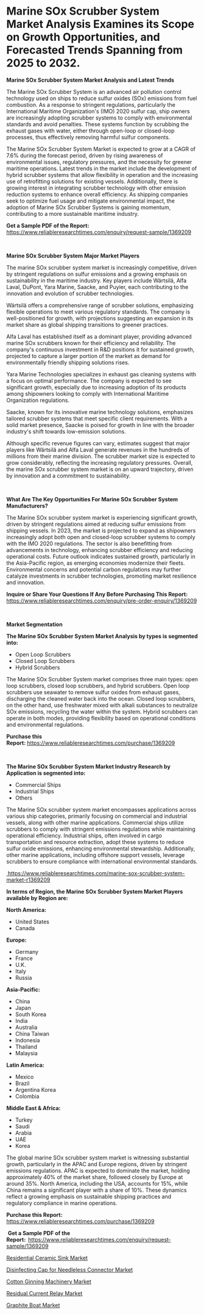 <p><h1>Marine SOx Scrubber System Market Analysis Examines its Scope on Growth Opportunities, and Forecasted Trends Spanning from 2025 to 2032.</h1></p><p><strong>Marine SOx Scrubber System Market Analysis and Latest Trends</strong></p>
<p><p>The Marine SOx Scrubber System is an advanced air pollution control technology used on ships to reduce sulfur oxides (SOx) emissions from fuel combustion. As a response to stringent regulations, particularly the International Maritime Organization's (IMO) 2020 sulfur cap, ship owners are increasingly adopting scrubber systems to comply with environmental standards and avoid penalties. These systems function by scrubbing the exhaust gases with water, either through open-loop or closed-loop processes, thus effectively removing harmful sulfur components.</p><p>The Marine SOx Scrubber System Market is expected to grow at a CAGR of 7.6% during the forecast period, driven by rising awareness of environmental issues, regulatory pressures, and the necessity for greener maritime operations. Latest trends in the market include the development of hybrid scrubber systems that allow flexibility in operation and the increasing use of retrofitting solutions for existing vessels. Additionally, there is growing interest in integrating scrubber technology with other emission reduction systems to enhance overall efficiency. As shipping companies seek to optimize fuel usage and mitigate environmental impact, the adoption of Marine SOx Scrubber Systems is gaining momentum, contributing to a more sustainable maritime industry.</p></p>
<p><strong>Get a Sample PDF of the Report:&nbsp;</strong> <a href="https://www.reliableresearchtimes.com/enquiry/request-sample/1369209?utm_campaign=2241&utm_medium=2&utm_source=Github&utm_content=ia&utm_term=22032025&utm_id=marine-sox-scrubber-system">https://www.reliableresearchtimes.com/enquiry/request-sample/1369209</a></p>
<p>&nbsp;</p>
<p><strong>Marine SOx Scrubber System Major Market Players</strong></p>
<p><p>The marine SOx scrubber system market is increasingly competitive, driven by stringent regulations on sulfur emissions and a growing emphasis on sustainability in the maritime industry. Key players include Wärtsilä, Alfa Laval, DuPont, Yara Marine, Saacke, and Puyier, each contributing to the innovation and evolution of scrubber technologies.</p><p>Wärtsilä offers a comprehensive range of scrubber solutions, emphasizing flexible operations to meet various regulatory standards. The company is well-positioned for growth, with projections suggesting an expansion in its market share as global shipping transitions to greener practices.</p><p>Alfa Laval has established itself as a dominant player, providing advanced marine SOx scrubbers known for their efficiency and reliability. The company's continuous investment in R&D positions it for sustained growth, projected to capture a larger portion of the market as demand for environmentally friendly shipping solutions rises.</p><p>Yara Marine Technologies specializes in exhaust gas cleaning systems with a focus on optimal performance. The company is expected to see significant growth, especially due to increasing adoption of its products among shipowners looking to comply with International Maritime Organization regulations.</p><p>Saacke, known for its innovative marine technology solutions, emphasizes tailored scrubber systems that meet specific client requirements. With a solid market presence, Saacke is poised for growth in line with the broader industry's shift towards low-emission solutions.</p><p>Although specific revenue figures can vary, estimates suggest that major players like Wärtsilä and Alfa Laval generate revenues in the hundreds of millions from their marine division. The scrubber market size is expected to grow considerably, reflecting the increasing regulatory pressures. Overall, the marine SOx scrubber system market is on an upward trajectory, driven by innovation and a commitment to sustainability.</p></p>
<p>&nbsp;</p>
<p><strong>What Are The Key Opportunities For Marine SOx Scrubber System Manufacturers?</strong></p>
<p><p>The Marine SOx scrubber system market is experiencing significant growth, driven by stringent regulations aimed at reducing sulfur emissions from shipping vessels. In 2023, the market is projected to expand as shipowners increasingly adopt both open and closed-loop scrubber systems to comply with the IMO 2020 regulations. The sector is also benefitting from advancements in technology, enhancing scrubber efficiency and reducing operational costs. Future outlook indicates sustained growth, particularly in the Asia-Pacific region, as emerging economies modernize their fleets. Environmental concerns and potential carbon regulations may further catalyze investments in scrubber technologies, promoting market resilience and innovation.</p></p>
<p><strong>Inquire or Share Your Questions If Any Before Purchasing This Report:</strong> <a href="https://www.reliableresearchtimes.com/enquiry/pre-order-enquiry/1369209?utm_campaign=2241&utm_medium=2&utm_source=Github&utm_content=ia&utm_term=22032025&utm_id=marine-sox-scrubber-system">https://www.reliableresearchtimes.com/enquiry/pre-order-enquiry/1369209</a></p>
<p>&nbsp;</p>
<p><strong>Market Segmentation</strong></p>
<p><strong>The Marine SOx Scrubber System Market Analysis by types is segmented into:</strong></p>
<p><ul><li>Open Loop Scrubbers</li><li>Closed Loop Scrubbers</li><li>Hybrid Scrubbers</li></ul></p>
<p><p>The Marine SOx Scrubber System market comprises three main types: open loop scrubbers, closed loop scrubbers, and hybrid scrubbers. Open loop scrubbers use seawater to remove sulfur oxides from exhaust gases, discharging the cleaned water back into the ocean. Closed loop scrubbers, on the other hand, use freshwater mixed with alkali substances to neutralize SOx emissions, recycling the water within the system. Hybrid scrubbers can operate in both modes, providing flexibility based on operational conditions and environmental regulations.</p></p>
<p><strong>Purchase this Report:&nbsp;</strong><a href="https://www.reliableresearchtimes.com/purchase/1369209?utm_campaign=2241&utm_medium=2&utm_source=Github&utm_content=ia&utm_term=22032025&utm_id=marine-sox-scrubber-system">https://www.reliableresearchtimes.com/purchase/1369209</a></p>
<p>&nbsp;</p>
<p><strong>The Marine SOx Scrubber System Market Industry Research by Application is segmented into:</strong></p>
<p><ul><li>Commercial Ships</li><li>Industrial Ships</li><li>Others</li></ul></p>
<p><p>The Marine SOx scrubber system market encompasses applications across various ship categories, primarily focusing on commercial and industrial vessels, along with other marine applications. Commercial ships utilize scrubbers to comply with stringent emissions regulations while maintaining operational efficiency. Industrial ships, often involved in cargo transportation and resource extraction, adopt these systems to reduce sulfur oxide emissions, enhancing environmental stewardship. Additionally, other marine applications, including offshore support vessels, leverage scrubbers to ensure compliance with international environmental standards.</p></p>
<p><a href="https://www.reliableresearchtimes.com/marine-sox-scrubber-system-market-r1369209?utm_campaign=2241&utm_medium=2&utm_source=Github&utm_content=ia&utm_term=22032025&utm_id=marine-sox-scrubber-system">&nbsp;https://www.reliableresearchtimes.com/marine-sox-scrubber-system-market-r1369209</a></p>
<p><strong>In terms of Region, the Marine SOx Scrubber System Market Players available by Region are:</strong></p>
<p>
    <p> <strong> North America: </strong>
        <ul>
            <li>United States</li>
            <li>Canada</li>
        </ul>
        </p> 
    <p> <strong> Europe: </strong>
        <ul>
            <li>Germany</li>
            <li>France</li>
            <li>U.K.</li>
            <li>Italy</li>
            <li>Russia</li>
        </ul>
        </p> 
    <p> <strong> Asia-Pacific: </strong>
        <ul>
            <li>China</li>
            <li>Japan</li>
            <li>South Korea</li>
            <li>India</li>
            <li>Australia</li>
            <li>China Taiwan</li>
            <li>Indonesia</li>
            <li>Thailand</li>
            <li>Malaysia</li>
        </ul>
        </p> 
    <p> <strong> Latin America: </strong>
        <ul>
            <li>Mexico</li>
            <li>Brazil</li>
            <li>Argentina Korea</li>
            <li>Colombia</li>
        </ul>
        </p> 
    <p> <strong> Middle East & Africa: </strong>
        <ul>
            <li>Turkey</li>
            <li>Saudi</li>
            <li>Arabia</li>
            <li>UAE</li>
            <li>Korea</li>
        </ul>
    </p>
    </p>
<p><p>The global marine SOx scrubber system market is witnessing substantial growth, particularly in the APAC and Europe regions, driven by stringent emissions regulations. APAC is expected to dominate the market, holding approximately 40% of the market share, followed closely by Europe at around 35%. North America, including the USA, accounts for 15%, while China remains a significant player with a share of 10%. These dynamics reflect a growing emphasis on sustainable shipping practices and regulatory compliance in marine operations.</p></p>
<p><strong>Purchase this Report: </strong><a href="https://www.reliableresearchtimes.com/purchase/1369209?utm_campaign=2241&utm_medium=2&utm_source=Github&utm_content=ia&utm_term=22032025&utm_id=marine-sox-scrubber-system">https://www.reliableresearchtimes.com/purchase/1369209</a></p>
<p>&nbsp;<strong>Get a Sample PDF of the Report:&nbsp;&nbsp;</strong><a href="https://www.reliableresearchtimes.com/enquiry/request-sample/1369209?utm_campaign=2241&utm_medium=2&utm_source=Github&utm_content=ia&utm_term=22032025&utm_id=marine-sox-scrubber-system">https://www.reliableresearchtimes.com/enquiry/request-sample/1369209</a></p>
<p><strong></strong></p>
<p><p><a href="https://github.com/seherlouize/Market-Research-Report-List-1/blob/main/residential-ceramic-sink-market.md?utm_campaign=2241&utm_medium=2&utm_source=Github&utm_content=ia&utm_term=22032025&utm_id=marine-sox-scrubber-system">Residential Ceramic Sink Market</a></p><p><a href="https://github.com/sadaandilou/Market-Research-Report-List-1/blob/main/disinfecting-cap-for-needleless-connector-market.md?utm_campaign=2241&utm_medium=2&utm_source=Github&utm_content=ia&utm_term=22032025&utm_id=marine-sox-scrubber-system">Disinfecting Cap for Needleless Connector Market</a></p><p><a href="https://www.linkedin.com/pulse/whats-powering-cotton-ginning-machinery-market-key-growth-d3sze?utm_campaign=2241&utm_medium=2&utm_source=Github&utm_content=ia&utm_term=22032025&utm_id=marine-sox-scrubber-system">Cotton Ginning Machinery Market</a></p><p><a href="https://www.linkedin.com/pulse/thorough-review-residual-current-relay-market-size-share-revenue-klxje?utm_campaign=2241&utm_medium=2&utm_source=Github&utm_content=ia&utm_term=22032025&utm_id=marine-sox-scrubber-system">Residual Current Relay Market</a></p><p><a href="https://www.linkedin.com/pulse/financial-overview-market-analysis-graphite-boat-shareholding-5c3fe?utm_campaign=2241&utm_medium=2&utm_source=Github&utm_content=ia&utm_term=22032025&utm_id=marine-sox-scrubber-system">Graphite Boat Market</a></p></p>